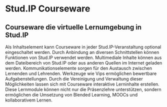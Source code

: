 # Stud.IP Courseware

## Courseware die virtuelle Lernumgebung in Stud.IP

Als Inhaltselement kann Courseware in jeder Stud.IP-Veranstaltung optional eingeschaltet werden. Durch Anbindung an diversen Schnittstellen können Funktionen von Stud.IP verwendet werden.
Multimediale Inhalte können aus dem Dateibereich von Stud.IP oder aus anderen Quellen im Internet geladen werden. Kommunikationselemente sorgen für den Austausch zwischen Lernenden und Lehrenden. Werkzeuge wie Vips ermöglichen bewertbare Aufgabenstellungen. Durch die Vereinigung und Verwaltung dieser Möglichkeiten lassen sich mit Courseware interaktive Lerninhalte erstellen. Diese Lernmodule können nicht nur die Präsenzlehre unterstützen, sondern ermöglichen die Umsetzung von Blended Learning, MOOCs und kollaborativem Lernen.
